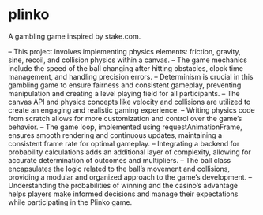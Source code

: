 # plinko

A gambling game inspired by stake.com.

– This project involves implementing physics elements: friction, gravity, sine, recoil, and collision physics within a canvas.
– The game mechanics include the speed of the ball changing after hitting obstacles, clock time management, and handling precision errors.
– Determinism is crucial in this gambling game to ensure fairness and consistent gameplay, preventing manipulation and creating a level playing field for all participants.
– The canvas API and physics concepts like velocity and collisions are utilized to create an engaging and realistic gaming experience.
– Writing physics code from scratch allows for more customization and control over the game’s behavior.
– The game loop, implemented using requestAnimationFrame, ensures smooth rendering and continuous updates, maintaining a consistent frame rate for optimal gameplay.
– Integrating a backend for probability calculations adds an additional layer of complexity, allowing for accurate determination of outcomes and multipliers.
– The ball class encapsulates the logic related to the ball’s movement and collisions, providing a modular and organized approach to the game’s development.
– Understanding the probabilities of winning and the casino’s advantage helps players make informed decisions and manage their expectations while participating in the Plinko game.
